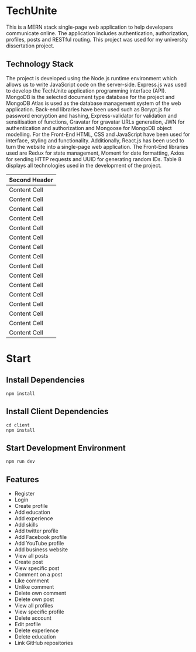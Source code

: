 # TechUnite

This is a MERN stack single-page web application to help developers communicate online. The application includes authentication, authorization, profiles, posts and RESTful routing. This project was used for my university dissertation project.

## Technology Stack

The project is developed using the Node.js runtime environment which allows us to write JavaScript code on the server-side. Express.js was used to develop the TechUnite application programming interface (API). MongoDB is the selected document type database for the project and MongoDB Atlas is used as the database management system of the web application. Back-end libraries have been used such as Bcrypt.js for password encryption and hashing, Express-validator for validation and sensitisation of functions, Gravatar for gravatar URLs generation, JWN for authentication and authorization and Mongoose for MongoDB object modelling. For the Front-End HTML, CSS and JavaScript have been used for interface, styling and functionality. Additionally, React.js has been used to turn the website into a single-page web application. The Front-End libraries used are Redux for state management, Moment for date formatting, Axios for sending HTTP requests and UUID for generating random IDs. Table 8 displays all technologies used in the development of the project.

| Second Header |
| ------------- |
| Content Cell  |
| Content Cell  |
| Content Cell  |
| Content Cell  |
| Content Cell  |
| Content Cell  |
| Content Cell  |
| Content Cell  |
| Content Cell  |
| Content Cell  |
| Content Cell  |
| Content Cell  |
| Content Cell  |
| Content Cell  |
| Content Cell  |
| Content Cell  |


# Start

## Install Dependencies

```
npm install

```

## Install Client Dependencies

```
cd client
npm install

```

## Start Development Environment

```
npm run dev

```

## Features

* Register
* Login
* Create profile
* Add education
* Add experience
* Add skills
* Add twitter profile
* Add Facebook profile
* Add YouTube profile
* Add business website
* View all posts
* Create post
* View specific post
* Comment on a post
* Like comment
* Unlike comment
* Delete own comment
* Delete own post
* View all profiles
* View specific profile
* Delete account
* Edit profile
* Delete experience
* Delete education
* Link GitHub repositories





